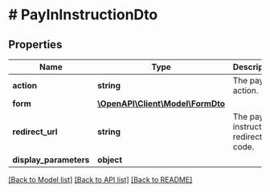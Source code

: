 # # PayInInstructionDto

## Properties

Name | Type | Description | Notes
------------ | ------------- | ------------- | -------------
**action** | **string** | The pay in action. | [optional]
**form** | [**\OpenAPI\Client\Model\FormDto**](FormDto.md) |  | [optional]
**redirect_url** | **string** | The pay in instruction redirect code. | [optional]
**display_parameters** | **object** |  | [optional]

[[Back to Model list]](../../README.md#models) [[Back to API list]](../../README.md#endpoints) [[Back to README]](../../README.md)
